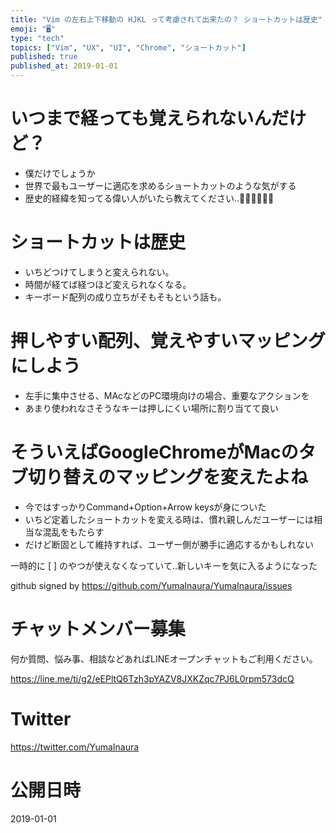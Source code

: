 ```yaml
---
title: "Vim の左右上下移動の HJKL って考慮されて出来たの？ ショートカットは歴史"
emoji: "🖥"
type: "tech"
topics: ["Vim", "UX", "UI", "Chrome", "ショートカット"]
published: true
published_at: 2019-01-01
---
```


# いつまで経っても覚えられないんだけど？

- 僕だけでしょうか
- 世界で最もユーザーに適応を求めるショートカットのような気がする
- 歴史的経緯を知ってる偉い人がいたら教えてください‥🙇‍♂️🙇‍♂️🙇‍♂️

# ショートカットは歴史

- いちどつけてしまうと変えられない。
- 時間が経てば経つほど変えられなくなる。
- キーボード配列の成り立ちがそもそもという話も。

# 押しやすい配列、覚えやすいマッピングにしよう

- 左手に集中させる、MAcなどのPC環境向けの場合、重要なアクションを
- あまり使われなさそうなキーは押しにくい場所に割り当てて良い

# そういえばGoogleChromeがMacのタブ切り替えのマッピングを変えたよね

- 今ではすっかりCommand+Option+Arrow keysが身についた
- いちど定着したショートカットを変える時は、慣れ親しんだユーザーには相当な混乱をもたらす
- だけど断固として維持すれば、ユーザー側が勝手に適応するかもしれない

一時的に [ ] のやつが使えなくなっていて‥新しいキーを気に入るようになった

github signed by https://github.com/YumaInaura/YumaInaura/issues








<!-- Update From Qiita API -->

# チャットメンバー募集


何か質問、悩み事、相談などあればLINEオープンチャットもご利用ください。

https://line.me/ti/g2/eEPltQ6Tzh3pYAZV8JXKZqc7PJ6L0rpm573dcQ





# Twitter


https://twitter.com/YumaInaura


<!-- Update From Qiita API -->



# 公開日時

2019-01-01
